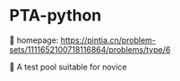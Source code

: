 # PTA-python
:bookmark_tabs: homepage: https://pintia.cn/problem-sets/1111652100718116864/problems/type/6  

:page_with_curl: A test pool suitable for novice
